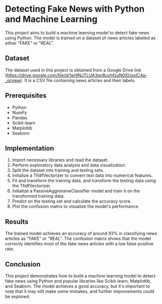 # Detecting Fake News with Python and Machine Learning

This project aims to build a machine learning model to detect fake news using Python. The model is trained on a dataset of news articles labeled as either "FAKE" or "REAL".

## Dataset

The dataset used in this project is obtained from a Google Drive link (https://drive.google.com/file/d/1er9NJTLUA3qnRuyhfzuN0XUsoIC4a-_q/view). It is a CSV file containing news articles and their labels.

## Prerequisites

- Python
- NumPy
- Pandas
- Scikit-learn
- Matplotlib
- Seaborn

## Implementation

1. Import necessary libraries and read the dataset.
2. Perform exploratory data analysis and data visualization.
3. Split the dataset into training and testing sets.
4. Initialize a TfidfVectorizer to convert text data into numerical features.
5. Fit and transform the training data, and transform the testing data using the TfidfVectorizer.
6. Initialize a PassiveAggressiveClassifier model and train it on the transformed training data.
7. Predict on the testing set and calculate the accuracy score.
8. Plot the confusion matrix to visualize the model's performance.

## Results

The trained model achieves an accuracy of around 93% in classifying news articles as "FAKE" or "REAL". The confusion matrix shows that the model correctly identifies most of the fake news articles with a low false positive rate.

## Conclusion

This project demonstrates how to build a machine learning model to detect fake news using Python and popular libraries like Scikit-learn, Matplotlib, and Seaborn. The model achieves a good accuracy, but it's important to note that it may still make some mistakes, and further improvements could be explored.
